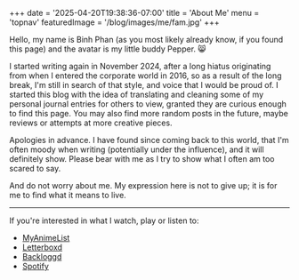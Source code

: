 +++
date = '2025-04-20T19:38:36-07:00'
title = 'About Me'
menu = 'topnav'
featuredImage = '/blog/images/me/fam.jpg'
+++

Hello, my name is Binh Phan (as you most likely already know, if you found this page) and the avatar is my little buddy Pepper. 😸

I started writing again in November 2024, after a long hiatus originating from when I entered the corporate world in 2016, so as a result of the long break, I'm still in search of that style, and voice that I would be proud of. I started this blog with the idea of translating and cleaning some of my personal journal entries for others to view, granted they are curious enough to find this page. You may also find more random posts in the future, maybe reviews or attempts at more creative pieces. 

Apologies in advance. I have found since coming back to this world, that I'm often moody when writing (potentially under the influence), and it will definitely show. Please bear with me as I try to show what I often am too scared to say.

And do not worry about me. My expression here is not to give up; it is for me to find what it means to live.

---

If you're interested in what I watch, play or listen to:
* [MyAnimeList](https://myanimelist.net/profile/binhphan421)
* [Letterboxd](https://letterboxd.com/binhphan421/)
* [Backloggd](https://backloggd.com/u/binhphan421/)
* [Spotify](https://open.spotify.com/user/121516000?si=d09a2ffa2fab4e8a)